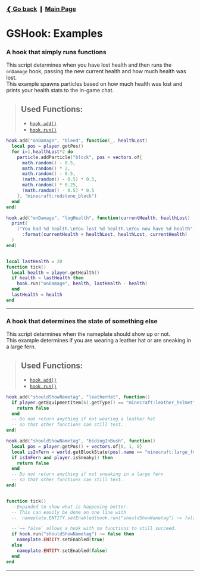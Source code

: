 ### [❮ Go back](../README.md) ❙ [Main Page](./_main.md)

# GSHook: Examples
[#ha]: #hookadd
[#hr]: #hookrun

### A hook that simply runs functions
This script determines when you have lost health and then runs the `onDamage` hook, passing the new current health and how much health was lost.  
This example spawns particles based on how much health was lost and prints your health stats to the in-game chat.
> ## Used Functions:
> * [`hook.add()`][#ha]
> * [`hook.run()`][#hr]
```lua
hook.add("onDamage", "bleed", function(_, healthLost)
  local pos = player.getPos()
  for i=1,healthLost*2 do
    particle.addParticle("block", pos + vectors.of{
      math.random() - 0.5,
      math.random() * 2,
      math.random() - 0.5,
      (math.random() - 0.5) * 0.5,
      math.random() * 0.25,
      (math.random() - 0.5) * 0.5
    }, "minecraft:redstone_block")
  end
end)

hook.add("onDamage", "logHealth", function(currentHealth, healthLost)
  print(
    ("You had %d health.\nYou lost %d health.\nYou now have %d health")
      :format(currentHealth + healthLost, healthLost, currentHealth)
  )
end)


local lastHealth = 20
function tick()
  local health = player.getHealth()
  if health < lastHealth then
    hook.run("onDamage", health, lastHealth - health)
  end
  lastHealth = health
end
```
***
### A hook that determines the state of something else
This script determines when the nameplate should show up or not.  
This example determines if you are wearing a leather hat or are sneaking in a large fern.
> ## Used Functions:
> * [`hook.add()`][#ha]
> * [`hook.run()`][#hr]
```lua
hook.add("shouldShowNametag", "leatherHat", function()
  if player.getEquipmentItem(6).getType() == "minecraft:leather_helmet" then
    return false
  end
  -- Do not return anything if not wearing a leather hat
  -- so that other functions can still test.
end)

hook.add("shouldShowNametag", "hidingInBush", function()
  local pos = player.getPos() + vectors.of{0, 1, 0}
  local isInFern = world.getBlockState(pos).name == "minecraft:large_fern"
  if isInFern and player.isSneaky() then
    return false
  end
  -- Do not return anything if not sneaking in a large fern
  -- so that other functions can still test.
end)


function tick()
  --Expanded to show what is happening better.
  -- This can easily be done on one line with
  -- `nameplate.ENTITY.setEnabled(hook.run("shouldShowNametag") ~= false)`

  --`~= false` allows a hook with no functions to still succeed.
  if hook.run("shouldShowNametag") ~= false then 
    nameplate.ENTITY.setEnabled(true)
  else
    nameplate.ENTITY.setEnabled(false)
  end
end
```
***
